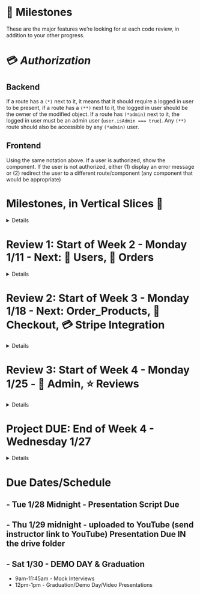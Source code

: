 # 🚗 Milestones

These are the major features we’re looking for at each code review, in addition to your other progress.

# 💳 _Authorization_ 
## Backend
If a route has a `(*)` next to it, it means that it should require a logged in user to be present, if a route has a `(**)` next to it, the logged in user should be the owner of the modified object. If a route has `(*admin)` next to it, the logged in user must be an admin user (`user.isAdmin === true`).  Any `(**)` route should also be accessible by any `(*admin)` user.
## Frontend
Using the same notation above.
If a user is authorized, show the component.  If the user is not authorized, either (1) display an error message or (2) redirect the user to a different route/component (any component that would be appropriate)

# Milestones, in Vertical Slices 🔪

<details>

## Table Definitions
### `products` table
- [ ] Create a `products` table definition with the following information:
  - [ ] id - serial; primary key
  - [ ] name - not null
  - [ ] description - not null
  - [ ] price - not null
  - [ ] imageURL - with a default value
  - [ ] inStock - not null; default value false
  - [ ] category - not null
### `users` table
- [ ] Create a `users` table definition with the following information:
  - [ ] id - serial; primary key
  - [ ] firstName - not null
  - [ ] lastName - not null
  - [ ] email - unique; not null; must be a valid email format
  - [ ] imageURL - with a default value
  - [ ] username - unique; not null
  - [ ] password - unique; not null
  - [ ] "isAdmin" - not null; default value false
### `orders` table
- [ ] Create an `orders` table definition with the following information:
  - [ ] id - serial; primary key
  - [ ] status - default value 'created'. (can be created, cancelled, completed) - also optionally, processing
    - _NOTE: An order with an `orders.status = 'created'` is synonymous with a "cart"_
  - [ ] "userId" - references users(id)
  - [ ] "datePlaced" - date
### `order_products` table
- [ ] Create an `order_products` table definition with the following information:
  - [ ] id - serial; primary key
  - [ ] "productId" - references products(id)
  - [ ] "orderId" - references orders(id)
  - [ ] price - not null
  - [ ] quantity - not null; default value 0

## Products
### Backend
#### Database Adapters
- [ ] `getProductById`
  - `getProductById(id)`
  - [ ] return the product
- [ ] `getAllProducts`
  - [ ] select and return an array of all products
- [ ] `createProduct`
  - `createProduct(product)`
  - [ ] return the new product
#### API Routes
- [ ] `GET /products`
  - [ ] Send back a list of all products in the database
- [ ] `GET /product/:productId`
  - [ ] Look up a product by id and send it back
### Frontend
- [ ] Write a component for a single product
- [ ] Display the single product component when the url matches `/product/:productId`
- [ ] Add links to each single product card/name in the list that can be used to navigate to the `/product/:productId` route
- [ ] Write a component to display a list of all products (you might be able to reuse the single product component)
- [ ] Display the all-products component when the url matches `/products`
- [ ] Add links to the navbar that can be used to navigate to the `/products` route
### Deployment
- [ ] Deploy the `dev` branch of your app.  Either through auto-deployment on Heroku, or through pushing to the Heroku remote via the heroku CLI (i.e. `git push heroku`);

Congrats! You have completed your first vertical slice! Make sure to `commit -m "feat(products): Add All Products and Single Products"` before moving on!

</details>

# Review 1: Start of Week 2 - Monday 1/11 - Next: 🧑 Users, 🛒 Orders 

<details>

## Users
### Backend
#### Database Adapters
- [ ] `createUser`
  - `createUser({ username, password })`
  - [ ] make sure to hash the password before storing it to the database
- [ ] `getUser`
  - `getUser({ username, password })`
  - [ ] this should be able to verify the password against the hashed password
- [ ] `getAllUsers`
  - `getAllUsers()`
  - [ ] select all users.  Return the user objects.
  - [ ] do NOT return the passwords
- [ ] `getUserById`
  - `getUserById(id)`
  - [ ] select a user using the user's ID.  Return the user object.
  - [ ] do NOT return the password
- [ ] `getUserByUsername`
  - `getUserByUsername(username)`
  - [ ] select a user using the user's username.  Return the user object.
#### API Routes
- [ ] `POST /users/register`
  - [ ] Create a new user. Require `username` and `password`, and hash password before saving user to DB. Require all passwords to be at least 8 characters long.
  - [ ] Throw errors for duplicate `username`, or password-too-short.
- [ ] `POST /users/login`
  - [ ] Log in the user. Require `username` and `password`, and verify that plaintext login password matches the saved hashed password before returning a JSON Web Token.
  - [ ] Keep the `id` and `username` in the token.
- [ ] `GET /users/me` `(*)`
  - [ ] Send back the logged-in user's data if a valid token is supplied in the header.
#### Frontend
- [ ] Write a component for login
- [ ] Write a component for register
- [ ] Display the login/register components when the user is not logged in (either when url matches `/account/login` or `/account/register` OR as a modal, or just at the top of the page).
- [ ] Add links to the navbar that can be used to navigate to the `/account/login` or `/account/register` components
- [ ] Add a logout button that removes the token/user data from state and localstorage.
- [ ] Write a component for a single user's data
- [ ] Display the single user component when the url matches `/account` `(*)`

Nice! You have completed another vertical slice! Make sure to `commit -m "feat(users): Login/Register"` before moving on!

## Orders
### Backend
#### Database Adapters
- [ ] `getOrderById`
  - `getOrderById(id)`
  - [ ] return the order, include the order's products
- [ ] `getAllOrders`
  - [ ] select and return an array of orders, include their products
- [ ] `getOrdersByUser`
  - `getOrdersByUser({ id })`
  - [ ] select and return an array of orders made by user, include their products
- [ ] `getOrdersByProduct`
  - `getOrdersByProduct({ id })`
  - [ ] select and return an array of orders which have a specific `productId` in their `order_products` join, include their products
- [ ] `getCartByUser`
  - `getCartByUser({ id })` or `getCartByUser(user)`
  - [ ] select one user's order (look up by `orders."userId"`) 
  - [ ] ...an order that that has status = created
  - [ ] return the order, include the order's products
- [ ] `createOrder`
  - `createOrder({ status, userId })`
  - [ ] create and return the new order
#### API Routes
- [ ] `GET /orders` `(*admin)`
  - Return a list of orders, include the products with them
- [ ] `GET /orders/cart` `(*)`
  - Return the current user's order with `status='created'`  (synonymous to a 'cart').  Use database adapter `getCartByUser`
- [ ] `POST /orders` `(*)`
  - Create a new order. Should initially be status = created.
- [ ] `GET /users/:userId/orders` `(**)`
  - Get a list of orders for a particular user.
### Frontend
- [ ] Write a component for a single order's data
- [ ] Display the single order component when the url matches `/orders/:orderId` `(**)`
- [ ] Display the cart (using the single order component with the current user's in-progress order. Use the api call `GET /orders/cart`) when the url matches `/cart` `(*)`
- [ ] Add "view cart" button to the navbar that can be used to navigate to the `/cart` route `(*)`

</details>

# Review 2: Start of Week 3 - Monday 1/18 - Next: Order_Products, 🛒 Checkout, 💳 Stripe Integration

<details>

## Order Products
### Backend
#### Database Adapters
- [ ] `getOrderProductById`
  - `getOrderProductById(id)`
  - [ ] return the `order_products`
- [ ] `addProductToOrder`
  - `addProductToOrder({ orderId, productId, price, quantity })`
  - [ ] if the `productId` is NOT on the `order` yet, create a new `order_products`
  - [ ] update the `order_products` quantity (add passed-in quantity to the current `order_products` quantity)
  - [ ] update the `order_products` price
  - [ ] return the `order_products`
- [ ] `updateOrderProduct`
  - `updateOrderProduct({ id, price, quantity })`
  - [ ] Find the order with `id` equal to the passed in `id`
  - [ ] Update the `price` or `quantity` as necessary
- [ ] `destroyOrderProduct`
  - `destroyOrderProduct(id)`
  - [ ] remove the single identified `order_products` from database
#### API Routes
- [ ] `POST /orders/:orderId/products` `(**)`
  - Add a single product to an order (using `order_products`). Prevent duplication on `("orderId", "productId")` pair. If product already exists on order, increment quantity and update price.
- [ ] `PATCH /order_products/:orderProductId` `(**)`
  - [ ] Update the quantity or price on the order product
- [ ] `DELETE /order_products/:orderProductId` `(**)`
  - [ ] Remove a product from a order, use hard delete
#### Frontend
- [ ] For each product NOT in cart
  - [ ] Create add-to-cart button 
    - [ ] Up to you if you want this to increment previously-existing product quantity.
    - [ ] Up to you if you want this to increment previously-existing product quantity.
- [ ] For each product CURRENTLY in cart
  - [ ] Create remove-from-cart button 
  - [ ] Create edit quantity drop-down 
- [ ] Add Cart persistence
  - [ ] (DONE in Review 2 above) for authenticated (logged in) users, using the database.
  - [ ] for unauthenticated (guest) using localStorage.
  - [ ] bonus: add ability to "merge" the localStorage cart with the database cart once a user logs in.

## Checkout
### Backend
#### Orders - Database Adapters
- [ ] `updateOrder`
  - `updateOrder({ id, status, userId })`
  - [ ] Find the order with `id` equal to the passed in `id`
  - [ ] Don't update the order `id`, but do update the `status` and/or `userId`, as necessary
  - [ ] Return the updated order
- [ ] `completeOrder`
  - `completeOrder({ id })`
  - [ ] Find the order with `id` equal to the passed in `id`
  - [ ] Only update the `status` to `completed`
  - [ ] Return the updated order
- [ ] `cancelOrder`
  - `cancelOrder(id)`
  - [ ] Update the order's status to `cancelled`
#### Orders - API Routes
- [ ] `PATCH /orders/:orderId` `(**)`
  - Update an order, notably change status
- [ ] `DELETE /orders/:orderId` `(**)`
  - Update the order's status to `cancelled`
### Frontend
- [ ] Write a component to display a checkout experience
  - [ ] Display user data (perhaps reusing the single-user component)
  - [ ] Display cart data (perhaps reusing the single-order component)
  - [ ] Create a "Complete Order" button
    - [ ] Updates the order status to completed
    - [ ] Credit Card integration is in a future tier
    - [ ] Display a success message, confirming the order status is now completed.
  - [ ] Create a "Cancel Order" button
    - [ ] Updates the order status to cancelled
    - [ ] Display a success message, confirming the order is cancelled.
    - [ ] Optionally, redirect user to another route (home?)
- [ ] Display the checkout component when the url matches `/cart/checkout` `(*)`
## Stripe
#### Frontend
- [ ] Integrate Stripe
  - [ ] For client side, use Stripe's prebuilt [Checkout](https://stripe.com/docs/checkout/tutorial) form, ideally with the "Custom" strategy. We recommend [react-stripe-checkout](https://www.npmjs.com/package/react-stripe-checkout) in this case. Build a custom form and communicate with Stripe & your server via [Stripe.js](https://stripe.com/docs/custom-form).
  - [ ] For server side, use the [`stripe`](https://stripe.com/docs/libraries#node-library) npm library ([API docs here](https://stripe.com/docs/api/node), [tutorial here](https://stripe.com/docs/charges)) to accept tokens from your front-end app and send charges via the Stripe API.

</details>

# Review 3: Start of Week 4 - Monday 1/25 - 💼 Admin, ⭐ Reviews

<details>

## Admin
### Backend
#### Database Adapters
- [ ] `destroyProduct`
  - `destroyProduct({ id })`
  - [ ] hard delete a product.
  - [ ] make sure to delete all the `order_products` whose product is the one being deleted.
  - [ ] make sure the `orders` for the `order_products` being deleted do not have a status = completed
- [ ] `updateProduct`
  - `updateProduct(product)`
  - [ ] don't try to update the `id`
  - [ ] do update the other fields (name, description, etc) 
  - [ ] return the updated product
- [ ] `updateUser`
  - `updateUser(user)`
  - [ ] don't try to update the `id`
  - [ ] do update the other fields (name, email, "isAdmin" etc) 
  - [ ] return the updated user
#### API Routes
- [ ] `GET /users` `(*admin)`
  - Send back all users
- [ ] `POST /products` `(*admin)`
Only admins can create a new product
- [ ] `DELETE /products/:productId` `(*admin)`
Only admins can delete a product
- [ ] `PATCH /products/:productId` `(*admin)`
Only admins can update a product
- [ ] `GET /products/:productId/orders` `(*admin)`
Get a list of all orders which have that product in them
- [ ] `PATCH /users/:userId` `(*admin)`
Only admins can update a user
#### Frontend
- [ ] Admin - Users
  - [ ] Write a component to display a list of all users
    - [ ] Display the all-users component when the url matches `/users` `(*admin)`
    - [ ] Add links to the navbar that can be used to navigate to the `/users` component `(*admin)`
  - [ ] Write a component to display a single user
    - [ ] Add a form to update the user in the component (notably, add ability to change "isAdmin" on any user)
    - [ ] Display the single-user component when the url matches `/users/:userId` `(*admin)`
    - [ ] Make a username clickable in the users list that can be used to navigate to the `/users/:userId` component `(*admin)`
  - [ ] Write a form component to add a single user
    - [ ] Display the add-user component when the url matches `/users/add` `(*admin)`
- [ ] Admin - Orders - Display the multiple orders component (already written) when the url matches `/orders`, this time showing ALL users' orders `(*admin)`
- [ ] Admin - Products
  - [ ] Write and display a component to create a new product
  - [ ] Write and display a component to edit a product
  - [ ] Add "delete product" button to products list

## Product Reviews
### `reviews` table
- [ ] Create a `reviews` table definition with the following information:
  - [ ] id - serial; primary key
  - [ ] title - not null
  - [ ] content - not null - must be at least x characters and no longer than y characters
  - [ ] stars - integer not null (0 through 5)
  - [ ] "userId" - references users(id)
  - [ ] "productId" - references products(id)
### Frontend
  - Ability to create/update/delete reviews for authenticated users
  - For each product, in list view
    - Display number ofreviews
    - Display average stars
  - For each product, in single view
    - Display list of reviews, each showing title, content, user, stars

## Other Functionality
### Orders
#### Frontend
- Loading messages for all fetches
- Paginate product data
- Logged In Users - Orders
  - Write a component to display all orders pertaining to the user (order history)
  - Display the all-orders component when the url matches `/orders` `(*)`
  - Email Confirmation
  - Filter products with a search field
- Admin
  - Trigger password reset for user

</details>

# Project DUE: End of Week 4 - Wednesday 1/27

<details>

- Finishing touches
- Correcting items identified in last code review
- NO big breaking changes.

</details>


# Due Dates/Schedule
## - Tue 1/28 Midnight - Presentation Script Due
## - Thu 1/29 midnight - uploaded to YouTube (send instructor link to YouTube) Presentation Due IN the drive folder 
## - Sat 1/30 - DEMO DAY & Graduation
- 9am-11:45am - Mock Interviews
- 12pm-1pm - Graduation/Demo Day/Video Presentations
